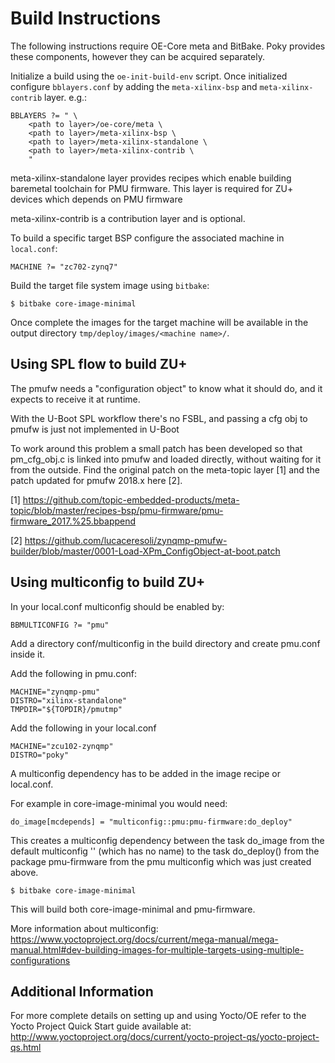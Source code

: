 Build Instructions
==================

The following instructions require OE-Core meta and BitBake. Poky provides these
components, however they can be acquired separately.

Initialize a build using the `oe-init-build-env` script. Once initialized
configure `bblayers.conf` by adding the `meta-xilinx-bsp` and
`meta-xilinx-contrib` layer. e.g.:

	BBLAYERS ?= " \
		<path to layer>/oe-core/meta \
		<path to layer>/meta-xilinx-bsp \
		<path to layer>/meta-xilinx-standalone \
		<path to layer>/meta-xilinx-contrib \
		"

meta-xilinx-standalone layer provides recipes which enable building baremetal
toolchain for PMU firmware. This layer is required for ZU+ devices which
depends on PMU firmware

meta-xilinx-contrib is a contribution layer and is optional.

To build a specific target BSP configure the associated machine in `local.conf`:

	MACHINE ?= "zc702-zynq7"

Build the target file system image using `bitbake`:

	$ bitbake core-image-minimal

Once complete the images for the target machine will be available in the output
directory `tmp/deploy/images/<machine name>/`.

Using SPL flow to build ZU+
------------------------------

The pmufw needs a "configuration object" to know what it should do, and it
expects to receive it at runtime.

With the U-Boot SPL workflow there's no FSBL, and passing a cfg obj to pmufw is
just not implemented in U-Boot

To work around this problem a small patch has been developed so that
pm_cfg_obj.c is linked into pmufw and loaded directly, without waiting for it
from the outside. Find the original patch on the meta-topic layer [1] and the
patch updated for pmufw 2018.x here [2].

[1]
https://github.com/topic-embedded-products/meta-topic/blob/master/recipes-bsp/pmu-firmware/pmu-firmware_2017.%25.bbappend

[2]
https://github.com/lucaceresoli/zynqmp-pmufw-builder/blob/master/0001-Load-XPm_ConfigObject-at-boot.patch


Using multiconfig to build ZU+
------------------------------

In your local.conf multiconfig should be enabled by:

`BBMULTICONFIG ?= "pmu"`

Add a directory conf/multiconfig in the build directory and create pmu.conf inside it.

Add the following in pmu.conf: 

	MACHINE="zynqmp-pmu" 
	DISTRO="xilinx-standalone" 
	TMPDIR="${TOPDIR}/pmutmp" 

Add the following in your local.conf

	MACHINE="zcu102-zynqmp" 
	DISTRO="poky" 

A multiconfig dependency has to be added in the image recipe or local.conf.

For example in core-image-minimal you would need: 

	do_image[mcdepends] = "multiconfig::pmu:pmu-firmware:do_deploy"

This creates a multiconfig dependency between the task do_image from the default multiconfig '' (which has no name)
to the task do_deploy() from the package pmu-firmware from the pmu multiconfig which was just created above.

	$ bitbake core-image-minimal

This will build both core-image-minimal and pmu-firmware.


More information about multiconfig:
https://www.yoctoproject.org/docs/current/mega-manual/mega-manual.html#dev-building-images-for-multiple-targets-using-multiple-configurations



Additional Information
----------------------

For more complete details on setting up and using Yocto/OE refer to the Yocto
Project Quick Start guide available at:
	http://www.yoctoproject.org/docs/current/yocto-project-qs/yocto-project-qs.html

